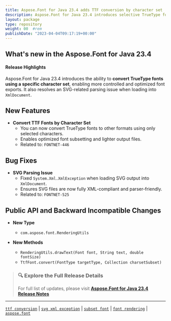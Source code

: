 ```yaml
---
title: Aspose.Font for Java 23.4 adds TTF conversion by character set
description: Aspose.Font for Java 23.4 introduces selective TrueType font conversion by character set and resolves SVG compatibility issue with XML parsers.
layout: package
type: repository
weight: 00	#rem
publishDate: "2023-04-04T09:17:19+00:00"
---
```


## What's new in the Aspose.Font for Java 23.4

#### Release Highlights

Aspose.Font for Java 23.4 introduces the ability to **convert TrueType fonts using a specific character set**, enabling more controlled and optimized font exports. It also resolves an SVG-related parsing issue when loading into `XmlDocument`.

## New Features

- **Convert TTF Fonts by Character Set**
  - You can now convert TrueType fonts to other formats using only selected characters.
  - Enables optimized font subsetting and lighter output files.
  - Related to: `FONTNET-446`

## Bug Fixes

- **SVG Parsing Issue**
  - Fixed `System.Xml.XmlException` when loading SVG output into `XmlDocument`.
  - Ensures SVG files are now fully XML-compliant and parser-friendly.
  - Related to: `FONTNET-525`

## Public API and Backward Incompatible Changes

- **New Type**
  - `com.aspose.font.RenderingUtils`

- **New Methods**
  - `RenderingUtils.drawText(Font font, String text, double fontSize)`
  - `TtfFont.convert(FontType targetType, Collection charsetSubset)`

> ### 🔍 Explore the Full Release Details
>
> For full list of updates, please visit **[Aspose.Font for Java 23.4 Release Notes](https://releases.aspose.com/font/java/release-notes/2023/aspose-font-for-java-23-4-release-notes/)**

---

[`ttf conversion`](https://search.aspose.com/q/ttf-conversion.html) | [`svg xml exception`](https://search.aspose.com/q/svg-xml-exception.html) | [`subset font`](https://search.aspose.com/q/subset-font.html) | [`font rendering`](https://search.aspose.com/q/font-rendering.html) | [`aspose.font`](https://search.aspose.com/q/aspose.font.html)
